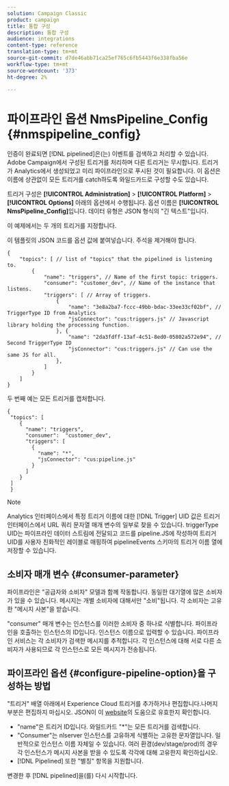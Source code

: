 ```yaml
---
solution: Campaign Classic
product: campaign
title: 통합 구성
description: 통합 구성
audience: integrations
content-type: reference
translation-type: tm+mt
source-git-commit: d7de46abb71ca25ef765c6fb5443f6e338fba56e
workflow-type: tm+mt
source-wordcount: '373'
ht-degree: 2%

---
```



# 파이프라인 옵션 NmsPipeline_Config {#nmspipeline_config}

인증이 완료되면 [!DNL pipelined]은(는) 이벤트를 검색하고 처리할 수 있습니다. Adobe Campaign에서 구성된 트리거를 처리하며 다른 트리거는 무시합니다. 트리거가 Analytics에서 생성되었고 미리 파이프라인으로 푸시된 것이 필요합니다.
이 옵션은 이름에 상관없이 모든 트리거를 catch하도록 와일드카드로 구성할 수도 있습니다.

트리거 구성은 **[!UICONTROL Administration]** > **[!UICONTROL Platform]** > **[!UICONTROL Options]** 아래의 옵션에서 수행됩니다. 옵션 이름은 **[!UICONTROL NmsPipeline_Config]**&#x200B;입니다. 데이터 유형은 JSON 형식의 &quot;긴 텍스트&quot;입니다.

이 예제에서는 두 개의 트리거를 지정합니다.

이 템플릿의 JSON 코드를 옵션 값에 붙여넣습니다. 주석을 제거해야 합니다.

```
{
    "topics": [ // list of "topics" that the pipelined is listening to.
        {
            "name": "triggers", // Name of the first topic: triggers.
            "consumer": "customer_dev", // Name of the instance that listens. 
            "triggers": [ // Array of triggers. 
                {
                    "name": "3e8a2ba7-fccc-49bb-bdac-33ee33cf02bf", // TriggerType ID from Analytics 
                    "jsConnector": "cus:triggers.js" // Javascript library holding the processing function.
                }, {
                    "name": "2da3fdff-13af-4c51-8ed0-05802a572e94", // Second TriggerType ID 
                    "jsConnector": "cus:triggers.js" // Can use the same JS for all.
                },
            ]
        }
    ]
}
```

두 번째 예는 모든 트리거를 캡처합니다.

```
{
 "topics": [
    {
      "name": "triggers",
      "consumer":  "customer_dev",
      "triggers": [
        {
          "name": "*",
          "jsConnector": "cus:pipeline.js"
        }
      ]
    }
 ]
 }
```

>[!NOTE]
>
>Analytics 인터페이스에서 특정 트리거 이름에 대한 [!DNL Trigger] UID 값은 트리거 인터페이스에서 URL 쿼리 문자열 매개 변수의 일부로 찾을 수 있습니다. triggerType UID는 파이프라인 데이터 스트림에 전달되고 코드를 pipeline.JS에 작성하여 트리거 UID를 사용자 친화적인 레이블로 매핑하여 pipelineEvents 스키마의 트리거 이름 열에 저장할 수 있습니다.

## 소비자 매개 변수 {#consumer-parameter}

파이프라인은 &quot;공급자와 소비자&quot; 모델과 함께 작동합니다. 동일한 대기열에 많은 소비자가 있을 수 있습니다. 메시지는 개별 소비자에 대해서만 &quot;소비&quot;됩니다. 각 소비자는 고유한 &quot;메시지 사본&quot;을 받습니다.

&quot;consumer&quot; 매개 변수는 인스턴스를 이러한 소비자 중 하나로 식별합니다. 파이프라인을 호출하는 인스턴스의 ID입니다. 인스턴스 이름으로 입력할 수 있습니다. 파이프라인 서비스는 각 소비자가 검색한 메시지를 추적합니다. 각 인스턴스에 대해 서로 다른 소비자가 사용되므로 각 인스턴스로 모든 메시지가 전송됩니다.

## 파이프라인 옵션 {#configure-pipeline-option}을 구성하는 방법

&quot;트리거&quot; 배열 아래에서 Experience Cloud 트리거를 추가하거나 편집합니다.나머지 부분은 편집하지 마십시오.
JSON이 이 [website](http://jsonlint.com/)의 도움으로 유효한지 확인합니다.

* &quot;name&quot;은 트리거 ID입니다. 와일드카드 &quot;*&quot;는 모든 트리거를 검색합니다.
* &quot;Consumer&quot;는 nlserver 인스턴스를 고유하게 식별하는 고유한 문자열입니다. 일반적으로 인스턴스 이름 자체일 수 있습니다. 여러 환경(dev/stage/prod)의 경우 각 인스턴스가 메시지 사본을 받을 수 있도록 각각에 대해 고유한지 확인하십시오.
* [!DNL Pipelined] 또한 &quot;별칭&quot; 항목을 지원합니다.

변경한 후 [!DNL pipelined]을(를) 다시 시작합니다.
